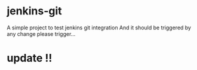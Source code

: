 # jenkins-git
A simple project to test jenkins git integration
And it should be triggered by any change
please trigger...
# update !!
